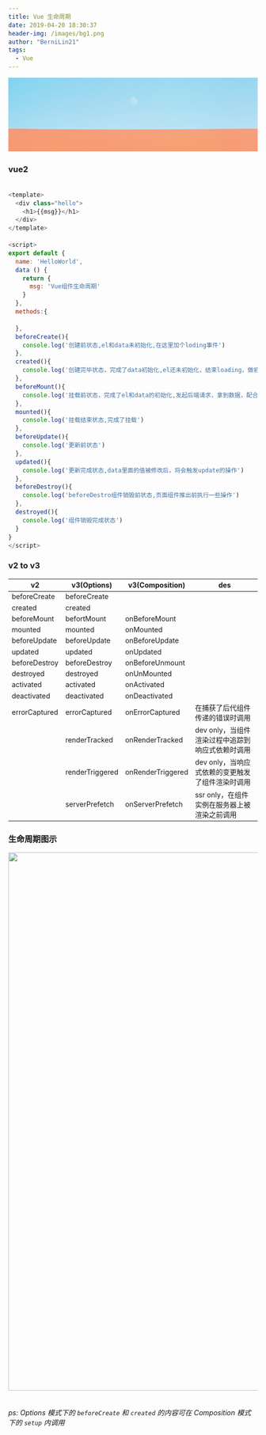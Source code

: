 ```yaml
---
title: Vue 生命周期
date: 2019-04-20 18:30:37
header-img: /images/bg1.png
author: "BerniLin21"
tags:
  - Vue
---
```


![img](/images/bg1.png)

### vue2

```javascript

<template>
  <div class="hello">
    <h1>{{msg}}</h1>
  </div>
</template>

<script>
export default {
  name: 'HelloWorld',
  data () {
    return {
      msg: 'Vue组件生命周期'
    }
  },
  methods:{

  },
  beforeCreate(){
    console.log('创建前状态,el和data未初始化,在这里加个loding事件')
  },
  created(){
    console.log('创建完毕状态，完成了data初始化,el还未初始化，结束loading，做初始化操作')
  },
  beforeMount(){
    console.log('挂载前状态，完成了el和data的初始化,发起后端请求，拿到数据，配合路由钩子做一些事情')
  },
  mounted(){
    console.log('挂载结束状态,完成了挂载')
  },
  beforeUpdate(){
    console.log('更新前状态')
  },
  updated(){
    console.log('更新完成状态,data里面的值被修改后，将会触发update的操作')
  },
  beforeDestroy(){
    console.log('beforeDestro组件销毁前状态,页面组件推出前执行一些操作')
  },
  destroyed(){
    console.log('组件销毁完成状态')
  }
}
</script>

```

### v2 to v3

| v2            | v3(Options)     | v3(Composition)   | des                                              |
| ------------- | --------------- | ----------------- | ------------------------------------------------ |
| beforeCreate  | beforeCreate    |
| created       | created         |
| beforeMount   | befortMount     | onBeforeMount     |
| mounted       | mounted         | onMounted         |
| beforeUpdate  | beforeUpdate    | onBeforeUpdate    |
| updated       | updated         | onUpdated         |
| beforeDestroy | beforeDestroy   | onBeforeUnmount   |
| destroyed     | destroyed       | onUnMounted       |
| activated     | activated       | onActivated       |
| deactivated   | deactivated     | onDeactivated     |
| errorCaptured | errorCaptured   | onErrorCaptured   | 在捕获了后代组件传递的错误时调用                 |
|               | renderTracked   | onRenderTracked   | dev only，当组件渲染过程中追踪到响应式依赖时调用 |
|               | renderTriggered | onRenderTriggered | dev only，当响应式依赖的变更触发了组件渲染时调用 |
|               | serverPrefetch  | onServerPrefetch  | ssr only，在组件实例在服务器上被渲染之前调用     |

### 生命周期图示

<img src="/images/lifecycle.png" width="688px" height="1088px" style="max-height:none">

<br/>
<br/>

<em> ps: Options 模式下的 `beforeCreate` 和 `created` 的内容可在 Composition 模式下的 `setup` 内调用 <em>
